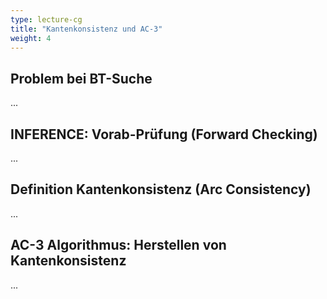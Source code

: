```yaml
---
type: lecture-cg
title: "Kantenkonsistenz und AC-3"
weight: 4
---
```



## Problem bei BT-Suche

...

## INFERENCE: Vorab-Prüfung (Forward Checking)

...

## Definition Kantenkonsistenz (Arc Consistency)

...

## AC-3 Algorithmus: Herstellen von Kantenkonsistenz

...
